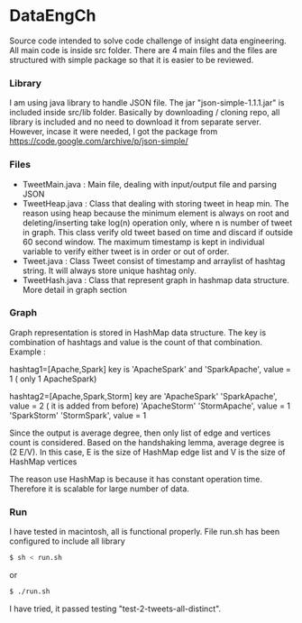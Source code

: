 # DataEngCh

Source code intended to solve code challenge of insight data engineering. All main code is inside src folder. There are 4 main files and the files are structured with simple package so that it is easier to be reviewed.

### Library
I am using java library to handle JSON file. The jar "json-simple-1.1.1.jar" is included inside src/lib folder. Basically by downloading / cloning repo, all library is included and no need to download it from separate server. However, incase it were needed, I got the package from https://code.google.com/archive/p/json-simple/ 

### Files
- TweetMain.java : Main file, dealing with input/output file and parsing JSON
- TweetHeap.java : Class that dealing with storing tweet in heap min. The reason using heap because the minimum element is always on root and deleting/inserting take log(n) operation only, where n is number of tweet in graph. This class verify old tweet based on time and discard if outside 60 second window. The maximum timestamp is kept in individual variable to verify either tweet is in order or out of order. 
- Tweet.java : Class Tweet consist of timestamp and arraylist of hashtag string. It will always store unique hashtag only. 
- TweetHash.java : Class that represent graph in hashmap data structure. More detail in graph section    

### Graph
Graph representation is stored in HashMap data structure. The key is combination of hashtags and value is the count of that combination. 
Example :

 hashtag1=[Apache,Spark]
 key is 'ApacheSpark' and 'SparkApache', value = 1 ( only 1 ApacheSpark)
 
 hashtag2=[Apache,Spark,Storm]
 key are 'ApacheSpark' 'SparkApache', value = 2 ( it is added from before)
 'ApacheStorm' 'StormApache', value = 1
 'SparkStorm' 'StormSpark', value = 1

 Since the output is average degree, then only list of edge and vertices count is considered. Based on the handshaking lemma, average degree is (2 E/V). In this case, E is the size of HashMap edge list and V is the size of HashMap vertices
 
The reason use HashMap is because it has constant operation time. Therefore it is scalable for large number of data. 

### Run
I have tested in macintosh, all is functional properly. File run.sh has been configured to include all library
```sh
$ sh < run.sh
```
or
```sh
$ ./run.sh
```

I have tried, it passed testing "test-2-tweets-all-distinct". 
